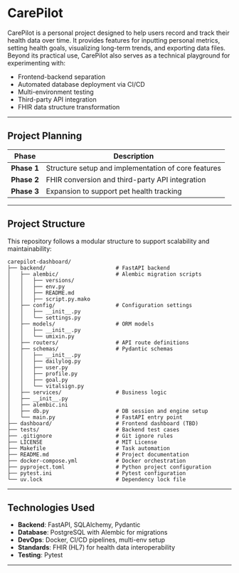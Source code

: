 # CarePilot

CarePilot is a personal project designed to help users record and track their health data over time. It provides features for inputting personal metrics, setting health goals, visualizing long-term trends, and exporting data files. Beyond its practical use, CarePilot also serves as a technical playground for experimenting with:

- Frontend-backend separation
- Automated database deployment via CI/CD
- Multi-environment testing
- Third-party API integration
- FHIR data structure transformation

---

## Project Planning

| Phase | Description |
|-------|-------------|
| **Phase 1** | Structure setup and implementation of core features |
| **Phase 2** | FHIR conversion and third-party API integration |
| **Phase 3** | Expansion to support pet health tracking |

---

## Project Structure

This repository follows a modular structure to support scalability and maintainability:

```
carepilot-dashboard/
├── backend/                      # FastAPI backend
│   ├── alembic/                  # Alembic migration scripts
│   │   ├── versions/
│   │   ├── env.py
│   │   ├── README.md
│   │   ├── script.py.mako
│   ├── config/                   # Configuration settings
│   │   ├── __init__.py
│   │   └── settings.py
│   ├── models/                   # ORM models
│   │   ├── __init__.py
│   │   └── umixin.py
│   ├── routers/                  # API route definitions
│   ├── schemas/                  # Pydantic schemas
│   │   ├── __init__.py
│   │   ├── dailylog.py
│   │   ├── user.py
│   │   ├── profile.py
│   │   ├── goal.py
│   │   └── vitalsign.py
│   ├── services/                 # Business logic
│   ├── __init__.py
│   ├── alembic.ini
│   ├── db.py                     # DB session and engine setup
│   └── main.py                   # FastAPI entry point
├── dashboard/                    # Frontend dashboard (TBD)
├── tests/                        # Backend test cases
├── .gitignore                    # Git ignore rules
├── LICENSE                       # MIT License
├── Makefile                      # Task automation
├── README.md                     # Project documentation
├── docker-compose.yml            # Docker orchestration
├── pyproject.toml                # Python project configuration
├── pytest.ini                    # Pytest configuration
└── uv.lock                       # Dependency lock file

```

---

## Technologies Used

- **Backend**: FastAPI, SQLAlchemy, Pydantic
- **Database**: PostgreSQL with Alembic for migrations
- **DevOps**: Docker, CI/CD pipelines, multi-env setup
- **Standards**: FHIR (HL7) for health data interoperability
- **Testing**: Pytest

---
